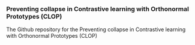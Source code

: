 ### Preventing collapse in Contrastive learning with Orthonormal Prototypes (CLOP)

The Github repository for the Preventing collapse in Contrastive learning with Orthonormal Prototypes (CLOP)